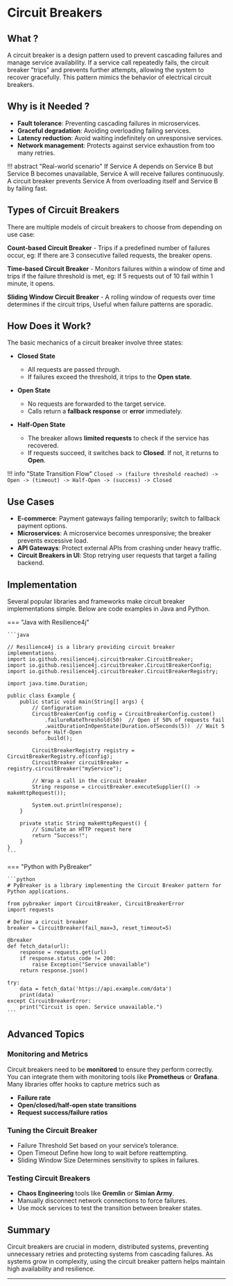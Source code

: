 # **Circuit Breakers**

## **What ?**

A circuit breaker is a design pattern used to prevent cascading failures and manage service availability. If a service call repeatedly fails, the circuit breaker "trips" and prevents further attempts, allowing the system to recover gracefully. This pattern mimics the behavior of electrical circuit breakers.

## **Why is it Needed ?**

- **Fault tolerance**: Preventing cascading failures in microservices.
- **Graceful degradation**: Avoiding overloading failing services.
- **Latency reduction**: Avoid waiting indefinitely on unresponsive services.
- **Network management**: Protects against service exhaustion from too many retries.

!!! abstract "Real-world scenario"
    If Service A depends on Service B but Service B becomes unavailable, Service A will receive failures continuously. A circuit breaker prevents Service A from overloading itself and Service B by failing fast.


## **Types of Circuit Breakers**

There are multiple models of circuit breakers to choose from depending on use case:

**Count-based Circuit Breaker**
    - Trips if a predefined number of failures occur, eg: If there are 3 consecutive failed requests, the breaker opens.

**Time-based Circuit Breaker**
    - Monitors failures within a window of time and trips if the failure threshold is met, eg: If 5 requests out of 10 fail within 1 minute, it opens.

**Sliding Window Circuit Breaker**
    - A rolling window of requests over time determines if the circuit trips, Useful when failure patterns are sporadic.


## **How Does it Work?**

The basic mechanics of a circuit breaker involve three states:

- **Closed State** 
    - All requests are passed through.
    - If failures exceed the threshold, it trips to the **Open state**.

- **Open State**
    - No requests are forwarded to the target service.
    - Calls return a **fallback response** or **error** immediately.

- **Half-Open State**
    - The breaker allows **limited requests** to check if the service has recovered.
    - If requests succeed, it switches back to **Closed**. If not, it returns to **Open**.

!!! info "State Transition Flow"
    ```
    Closed -> (failure threshold reached) -> Open -> (timeout) -> Half-Open -> (success) -> Closed
    ```


## **Use Cases**

- **E-commerce**: Payment gateways failing temporarily; switch to fallback payment options.
- **Microservices**: A microservice becomes unresponsive; the breaker prevents excessive load.
- **API Gateways**: Protect external APIs from crashing under heavy traffic.
- **Circuit Breakers in UI**: Stop retrying user requests that target a failing backend.


## **Implementation**

Several popular libraries and frameworks make circuit breaker implementations simple. Below are code examples in Java and Python.

=== "Java with Resilience4j"

    ```java

    // Resilience4j is a library providing circuit breaker implementations.
    import io.github.resilience4j.circuitbreaker.CircuitBreaker;
    import io.github.resilience4j.circuitbreaker.CircuitBreakerConfig;
    import io.github.resilience4j.circuitbreaker.CircuitBreakerRegistry;

    import java.time.Duration;

    public class Example {
        public static void main(String[] args) {
            // Configuration
            CircuitBreakerConfig config = CircuitBreakerConfig.custom()
                .failureRateThreshold(50)  // Open if 50% of requests fail
                .waitDurationInOpenState(Duration.ofSeconds(5))  // Wait 5 seconds before Half-Open
                .build();

            CircuitBreakerRegistry registry = CircuitBreakerRegistry.of(config);
            CircuitBreaker circuitBreaker = registry.circuitBreaker("myService");

            // Wrap a call in the circuit breaker
            String response = circuitBreaker.executeSupplier(() -> makeHttpRequest());

            System.out.println(response);
        }

        private static String makeHttpRequest() {
            // Simulate an HTTP request here
            return "Success!";
        }
    }
    ```

=== "Python with PyBreaker"

    ```python
    # PyBreaker is a library implementing the Circuit Breaker pattern for Python applications.

    from pybreaker import CircuitBreaker, CircuitBreakerError
    import requests

    # Define a circuit breaker
    breaker = CircuitBreaker(fail_max=3, reset_timeout=5)

    @breaker
    def fetch_data(url):
        response = requests.get(url)
        if response.status_code != 200:
            raise Exception("Service unavailable")
        return response.json()

    try:
        data = fetch_data('https://api.example.com/data')
        print(data)
    except CircuitBreakerError:
        print("Circuit is open. Service unavailable.")
    ```


## **Advanced Topics**

### **Monitoring and Metrics**

Circuit breakers need to be **monitored** to ensure they perform correctly. You can integrate them with monitoring tools like **Prometheus** or **Grafana**. Many libraries offer hooks to capture metrics such as

- **Failure rate**  
- **Open/closed/half-open state transitions**  
- **Request success/failure ratios**

### **Tuning the Circuit Breaker**

- Failure Threshold Set based on your service’s tolerance.
- Open Timeout Define how long to wait before reattempting.
- Sliding Window Size Determines sensitivity to spikes in failures.

### **Testing Circuit Breakers**

- **Chaos Engineering** tools like **Gremlin** or **Simian Army**.
- Manually disconnect network connections to force failures.
- Use mock services to test the transition between breaker states.


## **Summary**

Circuit breakers are crucial in modern, distributed systems, preventing unnecessary retries and protecting systems from cascading failures. As systems grow in complexity, using the circuit breaker pattern helps maintain high availability and resilience.

---
